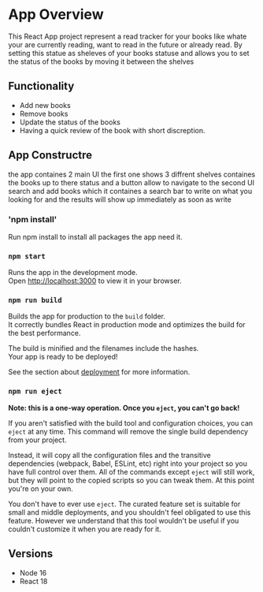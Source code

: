 # App Overview

This React App project represent a read tracker for your books like whate your are currently reading, want to read in the future or already read. By setting this statue as sheleves of your books statuse and allows you to set the status of the books by moving it between the shelves

## Functionality

- Add new books
- Remove books
- Update the status of the books
- Having a quick review of the book with short discreption.

## App Constructre

the app containes 2 main UI the first one shows 3 diffrent shelves containes the books up to there status and a button allow to navigate to the second UI search and add books which it containes a search bar to write on what you looking for and the results will show up immediately as soon as write

### 'npm install'

Run npm install to install all packages the app need it.

### `npm start`

Runs the app in the development mode.\
Open [http://localhost:3000](http://localhost:3000) to view it in your browser.

### `npm run build`

Builds the app for production to the `build` folder.\
It correctly bundles React in production mode and optimizes the build for the best performance.

The build is minified and the filenames include the hashes.\
Your app is ready to be deployed!

See the section about [deployment](https://facebook.github.io/create-react-app/docs/deployment) for more information.

### `npm run eject`

**Note: this is a one-way operation. Once you `eject`, you can't go back!**

If you aren't satisfied with the build tool and configuration choices, you can `eject` at any time. This command will remove the single build dependency from your project.

Instead, it will copy all the configuration files and the transitive dependencies (webpack, Babel, ESLint, etc) right into your project so you have full control over them. All of the commands except `eject` will still work, but they will point to the copied scripts so you can tweak them. At this point you're on your own.

You don't have to ever use `eject`. The curated feature set is suitable for small and middle deployments, and you shouldn't feel obligated to use this feature. However we understand that this tool wouldn't be useful if you couldn't customize it when you are ready for it.

## Versions

- Node 16
- React 18
